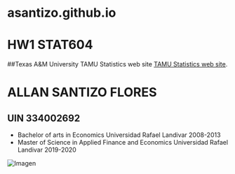 # asantizo.github.io
# HW1 STAT604



##Texas A&M University
TAMU Statistics web site [TAMU Statistics web site](https://stat.tamu.edu/).



# ALLAN SANTIZO FLORES
## UIN 334002692

- Bachelor of arts in Economics Universidad Rafael Landivar 2008-2013
- Master of Science in Applied Finance and Economics Universidad Rafael Landivar 2019-2020 </li>

![Imagen]([https://myoctocat.com/assets/images/base-octocat.svg](https://www.google.com/imgres?imgurl=https%3A%2F%2Fmedia.licdn.com%2Fdms%2Fimage%2FC4E03AQEbKil2TCeU2w%2Fprofile-displayphoto-shrink_800_800%2F0%2F1631585416160%3Fe%3D2147483647%26v%3Dbeta%26t%3DktGeWed5NjVGeEkQNLBGVMk5ZfUa9BZzsMx9hEvJwus&tbnid=CLyuS2qoLCzhcM&vet=12ahUKEwid9enfqv6AAxUkw8kDHVKNAJkQMygAegQIARA0..i&imgrefurl=https%3A%2F%2Fgt.linkedin.com%2Fin%2Fallan-santizo-aa97461bb&docid=WwI_bBcuF-BloM&w=560&h=560&q=allan%20santizo%20flores&client=firefox-b-d&ved=2ahUKEwid9enfqv6AAxUkw8kDHVKNAJkQMygAegQIARA0)https://www.google.com/imgres?imgurl=https%3A%2F%2Fmedia.licdn.com%2Fdms%2Fimage%2FC4E03AQEbKil2TCeU2w%2Fprofile-displayphoto-shrink_800_800%2F0%2F1631585416160%3Fe%3D2147483647%26v%3Dbeta%26t%3DktGeWed5NjVGeEkQNLBGVMk5ZfUa9BZzsMx9hEvJwus&tbnid=CLyuS2qoLCzhcM&vet=12ahUKEwid9enfqv6AAxUkw8kDHVKNAJkQMygAegQIARA0..i&imgrefurl=https%3A%2F%2Fgt.linkedin.com%2Fin%2Fallan-santizo-aa97461bb&docid=WwI_bBcuF-BloM&w=560&h=560&q=allan%20santizo%20flores&client=firefox-b-d&ved=2ahUKEwid9enfqv6AAxUkw8kDHVKNAJkQMygAegQIARA0)
